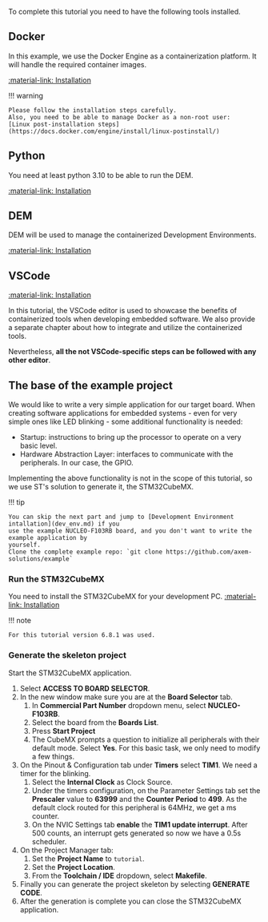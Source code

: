 To complete this tutorial you need to have the following tools installed. 

## Docker

In this example, we use the Docker Engine as a containerization platform. It will handle the 
required container images.

[:material-link: Installation](https://docs.docker.com/engine/install/)

!!! warning 

    Please follow the installation steps carefully.  
    Also, you need to be able to manage Docker as a non-root user:  
    [Linux post-installation steps](https://docs.docker.com/engine/install/linux-postinstall/)

## Python

You need at least python 3.10 to be able to run the DEM.

[:material-link: Installation](https://www.python.org/downloads/)

## DEM

DEM will be used to manage the containerized Development Environments.

[:material-link: Installation](https://axemsolutions.io/dem_doc/installation/)

## VSCode

[:material-link: Installation](https://code.visualstudio.com/docs/setup/linux)

In this tutorial, the VSCode editor is used to showcase the benefits of containerized tools when 
developing embedded software. We also provide a separate chapter about how to integrate and utilize 
the containerized tools.

Nevertheless, **all the not VSCode-specific steps can be followed with any other editor**. 

## The base of the example project

We would like to write a very simple application for our target board. When creating software 
applications for embedded systems - even for very simple ones like LED blinking - some additional 
functionality is needed:

- Startup: instructions to bring up the processor to operate on a very basic level.
- Hardware Abstraction Layer: interfaces to communicate with the peripherals. In our case, the GPIO.

Implementing the above functionality is not in the scope of this tutorial, so we use ST's solution 
to generate it, the STM32CubeMX. 

!!! tip

    You can skip the next part and jump to [Development Environment intallation](dev_env.md) if you 
    use the example NUCLEO-F103RB board, and you don't want to write the example application by 
    yourself.  
    Clone the complete example repo: `git clone https://github.com/axem-solutions/example`

### **Run the STM32CubeMX**

You need to install the STM32CubeMX for your development PC.
[:material-link: Installation](https://www.st.com/en/development-tools/stm32cubemx.html)

!!! note

    For this tutorial version 6.8.1 was used.

### **Generate the skeleton project**

Start the STM32CubeMX application. 

1. Select **ACCESS TO BOARD SELECTOR**.
2. In the new window make sure you are at the **Board Selector** tab. 
    1. In **Commercial Part Number** dropdown menu, select **NUCLEO-F103RB**. 
    2. Select the board from the **Boards List**.
    3. Press **Start Project**
    4. The CubeMX prompts a question to initialize all peripherals with their default mode. 
    Select **Yes**. For this basic task, we only need to modify a few things.
3. On the Pinout & Configuration tab under **Timers** select **TIM1**. We need a timer for the 
blinking.
    1. Select the **Internal Clock** as Clock Source.
    2. Under the timers configuration, on the Parameter Settings tab set the **Prescaler** value to 
    **63999** and the **Counter Period** to **499**. As the default clock routed for this peripheral 
    is 64MHz, we get a ms counter.
    3. On the NVIC Settings tab **enable** the **TIM1 update interrupt**. After 500 counts, an 
    interrupt gets generated so now we have a 0.5s scheduler.
4. On the Project Manager tab:
    1. Set the **Project Name** to `tutorial`.
    2. Set the **Project Location**.
    3. From the **Toolchain / IDE** dropdown, select **Makefile**.
5. Finally you can generate the project skeleton by selecting **GENERATE CODE**.
6. After the generation is complete you can close the STM32CubeMX application.